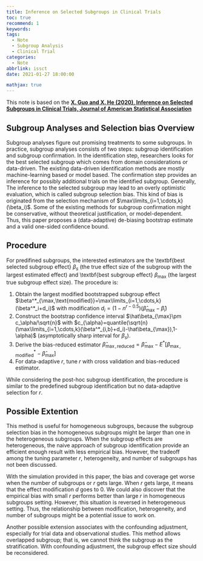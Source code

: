 ```yaml
---
title: Inference on Selected Subgroups in Clinical Trials
toc: true
recommend: 1
keywords: 
tags: 
  - Note
  - Subgroup Analysis
  - Clinical Trial
categories:
  - Note
abbrlink: issct
date: 2021-01-27 18:00:00

mathjax: true
---
```

 
This note is based on the **[X. Guo and X. He (2020), Inference on Selected Subgroups in Clinical Trials, Journal of American Statistical Association](https://www.tandfonline.com/doi/full/10.1080/01621459.2020.1740096)**

<!-- more -->

## Subgroup Analyses and Selection bias Overview

Subgroup analyses figure out promising treatments to some subgroups. In practice, subgroup analyses consists of two steps: subgroup identification and subgroup confirmation. In the identification step, researchers looks for the best selected subgroup which comes from domain considerations or data-driven. The existing data-driven identification methods are mostly machine-learning based or model based. The confirmation step provides an inference for possibly additional trials on the identified subgroup. Generally, The inference to the selected subgroup may lead to an overly optimistic evaluation, which is called subgroup selection bias. This kind of bias is originated from the selection mechanism of $\max\limits_{i=1,\cdots,k}(\beta_i)$. Some of the existing methods for subgroup confirmation might be conservative, without theoretical justification, or model-dependent. Thus, this paper proposes a (data-adaptive) de-biasing bootstrap estimate and a valid one-sided confidence bound.

## Procedure

For predifined subgroups, the interested estimators are the \textbf{best selected subgroup effect} $\beta_s$ (the true effect size of the subgroup with the largest estimated effect) and \textbf{best subgroup effect} $\beta_{\max}$ (the largest true subgroup effect size). The procedure is: 

1. Obtain the largest modified bootstrapped subgroup effect $\beta^*_{\max,\text{modified}}=\max\limits_{i=1,\cdots,k}(\beta^*_i+d_i)$ with modification $d_i=(1-n^{r-0.5})(\hat\beta_{\max}-\hat\beta_i)$
2. Construct the bootstrap confidence interval $\hat\beta_{\max}\pm c_\alpha/\sqrt{n}$ with $c_{\alpha}=quantile(\sqrt{n}(\max\limits_{i=1,\cdots,k}(\beta^*_{i,b}+d_i)-\hat\beta_{\max}),1-\alpha)$ (asymptotically sharp interval for $\beta_s$).
3. Derive the bias-reduced estimator $\hat\beta_{\max,\text{reduced}}=\hat\beta_{\max}-E^*[\beta^*_{\max,\text{modified}}-\hat\beta_{\max}]$
4.  For data-adaptive $r$, tune $r$ with cross validation and bias-reduced estimator.

While considering the post-hoc subgroup identification, the procedure is similar to the predefined subgroup identification but no data-adaptive selection for $r$.

## Possible Extention

This method is useful for homogeneous subgroups, because the subgroup selection bias in the homogeneous subgroups might be larger than one in the heterogeneous subgroups. When the subgroup effects are heterogeneous, the naive approach of subgroup identification provide an efficient enough result with less empirical bias. However, the tradeoff among the tuning parameter $r$, heterogeneity, and number of subgroups has not been discussed. 

With the simulation provided in this paper, the bias and coverage get worse when the number of subgroups or $r$ gets large. When $r$ gets large, it means that the effect modification $d$ goes to 0. We could also discover that the empirical bias with small $r$ performs better than large $r$ in homogeneous subgroups setting. However, this situation is reversed in heterogeneous setting. Thus, the relationship between modification, heterogeneity, and number of subgroups might be a potential issue to work on.

Another possible extension associates with the confounding adjustment, especially for trial data and observational studies. This method allows overlapped subgroup; that is, we cannot think the subgroup as the stratification. With confounding adjustment, the subgroup effect size should be reconsidered.

